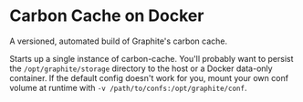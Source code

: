 # Carbon Cache on Docker

A versioned, automated build of Graphite's carbon cache.

Starts up a single instance of carbon-cache. You'll probably want to persist the `/opt/graphite/storage` directory to the host or a Docker data-only container. If the default config doesn't work for you, mount your own conf volume at runtime with `-v /path/to/confs:/opt/graphite/conf`.
